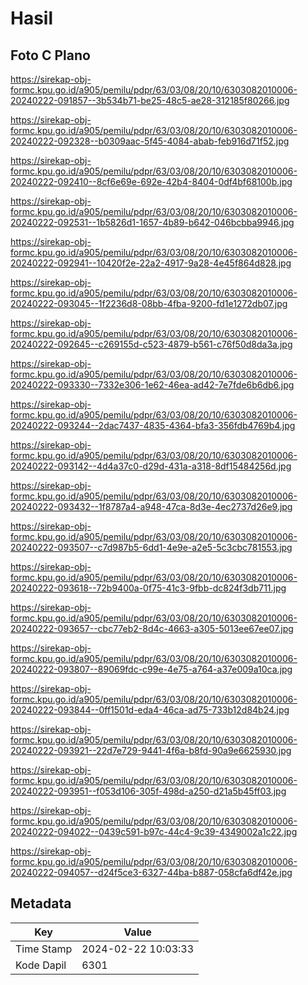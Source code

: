 # Hasil

## Foto C Plano

https://sirekap-obj-formc.kpu.go.id/a905/pemilu/pdpr/63/03/08/20/10/6303082010006-20240222-091857--3b534b71-be25-48c5-ae28-312185f80266.jpg

https://sirekap-obj-formc.kpu.go.id/a905/pemilu/pdpr/63/03/08/20/10/6303082010006-20240222-092328--b0309aac-5f45-4084-abab-feb916d71f52.jpg

https://sirekap-obj-formc.kpu.go.id/a905/pemilu/pdpr/63/03/08/20/10/6303082010006-20240222-092410--8cf6e69e-692e-42b4-8404-0df4bf68100b.jpg

https://sirekap-obj-formc.kpu.go.id/a905/pemilu/pdpr/63/03/08/20/10/6303082010006-20240222-092531--1b5826d1-1657-4b89-b642-046bcbba9946.jpg

https://sirekap-obj-formc.kpu.go.id/a905/pemilu/pdpr/63/03/08/20/10/6303082010006-20240222-092941--10420f2e-22a2-4917-9a28-4e45f864d828.jpg

https://sirekap-obj-formc.kpu.go.id/a905/pemilu/pdpr/63/03/08/20/10/6303082010006-20240222-093045--1f2236d8-08bb-4fba-9200-fd1e1272db07.jpg

https://sirekap-obj-formc.kpu.go.id/a905/pemilu/pdpr/63/03/08/20/10/6303082010006-20240222-092645--c269155d-c523-4879-b561-c76f50d8da3a.jpg

https://sirekap-obj-formc.kpu.go.id/a905/pemilu/pdpr/63/03/08/20/10/6303082010006-20240222-093330--7332e306-1e62-46ea-ad42-7e7fde6b6db6.jpg

https://sirekap-obj-formc.kpu.go.id/a905/pemilu/pdpr/63/03/08/20/10/6303082010006-20240222-093244--2dac7437-4835-4364-bfa3-356fdb4769b4.jpg

https://sirekap-obj-formc.kpu.go.id/a905/pemilu/pdpr/63/03/08/20/10/6303082010006-20240222-093142--4d4a37c0-d29d-431a-a318-8df15484256d.jpg

https://sirekap-obj-formc.kpu.go.id/a905/pemilu/pdpr/63/03/08/20/10/6303082010006-20240222-093432--1f8787a4-a948-47ca-8d3e-4ec2737d26e9.jpg

https://sirekap-obj-formc.kpu.go.id/a905/pemilu/pdpr/63/03/08/20/10/6303082010006-20240222-093507--c7d987b5-6dd1-4e9e-a2e5-5c3cbc781553.jpg

https://sirekap-obj-formc.kpu.go.id/a905/pemilu/pdpr/63/03/08/20/10/6303082010006-20240222-093618--72b9400a-0f75-41c3-9fbb-dc824f3db711.jpg

https://sirekap-obj-formc.kpu.go.id/a905/pemilu/pdpr/63/03/08/20/10/6303082010006-20240222-093657--cbc77eb2-8d4c-4663-a305-5013ee67ee07.jpg

https://sirekap-obj-formc.kpu.go.id/a905/pemilu/pdpr/63/03/08/20/10/6303082010006-20240222-093807--89069fdc-c99e-4e75-a764-a37e009a10ca.jpg

https://sirekap-obj-formc.kpu.go.id/a905/pemilu/pdpr/63/03/08/20/10/6303082010006-20240222-093844--0ff1501d-eda4-46ca-ad75-733b12d84b24.jpg

https://sirekap-obj-formc.kpu.go.id/a905/pemilu/pdpr/63/03/08/20/10/6303082010006-20240222-093921--22d7e729-9441-4f6a-b8fd-90a9e6625930.jpg

https://sirekap-obj-formc.kpu.go.id/a905/pemilu/pdpr/63/03/08/20/10/6303082010006-20240222-093951--f053d106-305f-498d-a250-d21a5b45ff03.jpg

https://sirekap-obj-formc.kpu.go.id/a905/pemilu/pdpr/63/03/08/20/10/6303082010006-20240222-094022--0439c591-b97c-44c4-9c39-4349002a1c22.jpg

https://sirekap-obj-formc.kpu.go.id/a905/pemilu/pdpr/63/03/08/20/10/6303082010006-20240222-094057--d24f5ce3-6327-44ba-b887-058cfa6df42e.jpg


## Metadata

| Key        | Value               |
| ---------- | ------------------- |
| Time Stamp | 2024-02-22 10:03:33 |
| Kode Dapil | 6301                |



